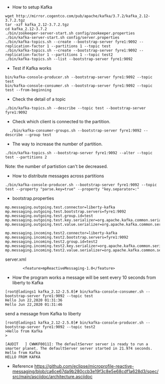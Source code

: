 
* How to setup Kafka
```
wget http://mirror.cogentco.com/pub/apache/kafka/3.7.2/kafka_2.12-3.7.2.tgz
tar -xzf kafka_2.12-3.7.2.tgz
cd kafka_2.12-3.7.2
./bin/zookeeper-server-start.sh config/zookeeper.properties
./bin/kafka-server-start.sh config/server.properties
./bin/kafka-topics.sh --create --bootstrap-server fyre1:9092 --replication-factor 1 --partitions 1 --topic test
./bin/kafka-topics.sh --create --bootstrap-server fyre1:9092 --replication-factor 1 --partitions 1 --topic test2
./bin/kafka-topics.sh --list --bootstrap-server fyre1:9092
```

* Test if Kafka works
```
bin/kafka-console-producer.sh --bootstrap-server fyre1:9092 --topic test
bin/kafka-console-consumer.sh --bootstrap-server fyre1:9092 --topic test --from-beginning
```

* Check the detail of a topic
```
./bin/kafka-topics.sh --describe --topic test --bootstrap-server fyre1:9092
```

* Check which client is connected to the partition.  
```
  ./bin/kafka-consumer-groups.sh --bootstrap-server fyre1:9092 --describe --group test
```

* The way to increase the number of partition.
```
./bin/kafka-topics.sh --bootstrap-server fyre1:9092 --alter --topic test --partitions 2
```
Note: the number of partistion can't be decreased. 


* How to distribute messages across partitions
```
./bin/kafka-console-producer.sh --bootstrap-server fyre1:9092 --topic test --property "parse.key=true" --property "key.separator=:"
```

* bootstrap.properties
```
mp.messaging.outgoing.test.connector=liberty-kafka
mp.messaging.outgoing.test.bootstrap.servers=fyre1:9092
mp.messaging.outgoing.test.group.id=test
mp.messaging.outgoing.test.key.serializer=org.apache.kafka.common.serialization.StringSerializer
mp.messaging.outgoing.test.value.serializer=org.apache.kafka.common.serialization.StringSerializer

mp.messaging.incoming.test2.connector=liberty-kafka
mp.messaging.incoming.test2.bootstrap.servers=fyre1:9092
mp.messaging.incoming.test2.group.id=test2
mp.messaging.incoming.test2.key.serializer=org.apache.kafka.common.serialization.StringSerializer
mp.messaging.incoming.test2.value.serializer=org.apache.kafka.common.serialization.StringSerializer
```


server.xml
```
        <feature>mpReactiveMessaging-1.0</feature>
```


* How the program works
a message will be sent every 10 seconds from liberty to Kafka
```
[root@ladings1 kafka_2.12-2.5.0]# bin/kafka-console-consumer.sh --bootstrap-server fyre1:9092 --topic test                 
Hello Jun 22,2020 01:31:36
Hello Jun 22,2020 01:31:46
```

send a message from Kafka to liberty
```
[root@ladings1 kafka_2.12-2.5.0]# bin/kafka-console-producer.sh --bootstrap-server fyre1:9092 --topic test2
>Hello from Kafka
>
```

```
[AUDIT   ] CWWKF0011I: The defaultServer server is ready to run a smarter planet. The defaultServer server started in 21.974 seconds.
Hello from Kafka
HELLO FROM KAFKA
```

* Reference
https://github.com/eclipse/microprofile-reactive-messaging/blob/ca6ce67da9b280ccb3e19f3c8e5e68cdf1a628d3/spec/src/main/asciidoc/architecture.asciidoc
